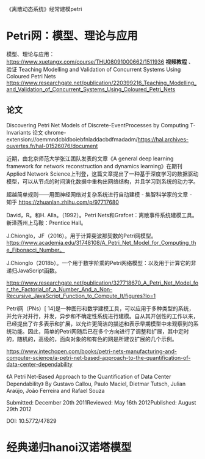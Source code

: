 



《离散动态系统》经常建模petri

# Petri网：模型、理论与应用

模型、理论与应用：
https://www.xuetangx.com/course/THU08091000662/1511936 **视频教程** 
、
验证 Teaching Modelling and Validation of Concurrent Systems Using Coloured Petri Nets https://www.researchgate.net/publication/220399216_Teaching_Modelling_and_Validation_of_Concurrent_Systems_Using_Coloured_Petri_Nets

## 论文

Discovering Petri Net Models of Discrete-EventProcesses by Computing T-Invariants 论文 chrome-extension://oemmndcbldboiebfnladdacbdfmadadm/https://hal.archives-ouvertes.fr/hal-01526076/document

近期，由北京师范大学张江团队发表的文章《A general deep learning framework for network reconstruction and dynamics learning》在期刊Applied Network Science上刊登，这篇文章提出了一种基于深度学习的数据驱动模型，可以从节点的时间演化数据中重构出网络结构，并且学习到系统的动力学。

超越简单规则——用图神经网络对复杂系统进行自动建模 - 集智科学家的文章 - 知乎
https://zhuanlan.zhihu.com/p/97717680




David，R。和H. Alla。（1992）。Petri Nets和Grafcet：离散事件系统建模工具。新泽西州上马鞍：Prentice Hall。





J.Chionglo，JF（2016）。用于计算斐波那契数的Petri网模型。https://www.academia.edu/31748108/A_Petri_Net_Model_for_Computing_the_Fibonacci_Number。

 
J.Chionglo（2018b）。一个用于数字阶乘的Petri网络模型：以及用于计算它的非递归JavaScript函数。



https://www.researchgate.net/publication/327718670_A_Petri_Net_Model_for_the_Factorial_of_a_Number_And_a_Non-Recursive_JavaScript_Function_to_Compute_It/figures?lo=1

Petri网（PNs）[ 14]是一种图形和数学建模工具，可以应用于多种类型的系统，并允许对并行，并发，异步和不确定性系统进行建模。自从其开创性的工作以来，已经提出了许多表示和扩展，以允许更简洁的描述和表示早期模型中未观察到的系统功能。因此，简单的Petri网随后已在多个方向进行了调整和扩展，其中定时的，随机的，高级的，面向对象的和有色的网是所建议扩展的几个示例。

https://www.intechopen.com/books/petri-nets-manufacturing-and-computer-science/a-petri-net-based-approach-to-the-quantification-of-data-center-dependability

《A Petri Net-Based Approach to the Quantification of Data Center Dependability》
By Gustavo Callou, Paulo Maciel, Dietmar Tutsch, Julian Araújo, João Ferreira and Rafael Souza

Submitted: December 20th 2011Reviewed: May 16th 2012Published: August 29th 2012

DOI: 10.5772/47829







# 经典递归hanoi汉诺塔模型



 



















































